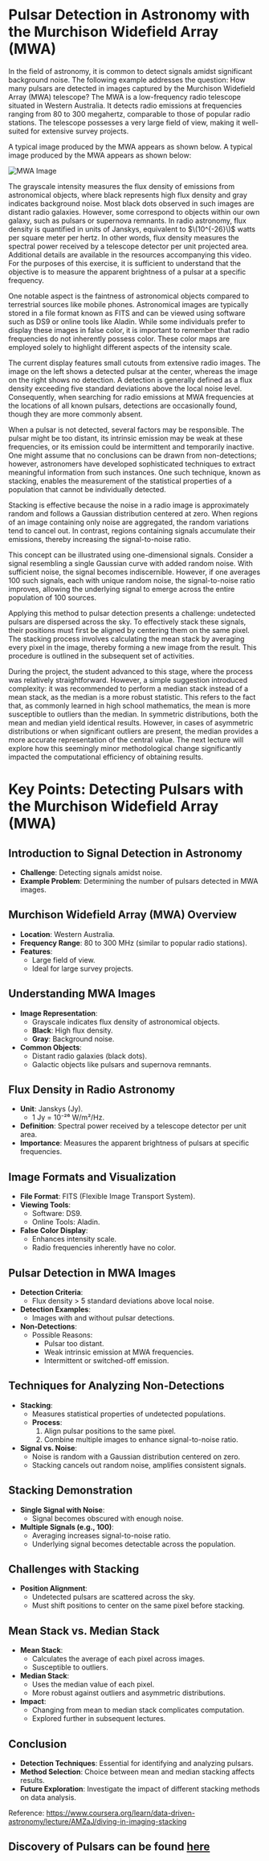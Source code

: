 # Pulsar Detection in Astronomy with the Murchison Widefield Array (MWA)

In the field of astronomy, it is common to detect signals amidst significant background noise. The following example addresses the question: How many pulsars are detected in images captured by the Murchison Widefield Array (MWA) telescope? The MWA is a low-frequency radio telescope situated in Western Australia. It detects radio emissions at frequencies ranging from 80 to 300 megahertz, comparable to those of popular radio stations. The telescope possesses a very large field of view, making it well-suited for extensive survey projects.

A typical image produced by the MWA appears as shown below.
A typical image produced by the MWA appears as shown below:

![MWA Image](Assets/One.png)



The grayscale intensity measures the flux density of emissions from astronomical objects, where black represents high flux density and gray indicates background noise. Most black dots observed in such images are distant radio galaxies. However, some correspond to objects within our own galaxy, such as pulsars or supernova remnants. In radio astronomy, flux density is quantified in units of Janskys, equivalent to $\(10^{-26}\)$ watts per square meter per hertz. In other words, flux density measures the spectral power received by a telescope detector per unit projected area. Additional details are available in the resources accompanying this video. For the purposes of this exercise, it is sufficient to understand that the objective is to measure the apparent brightness of a pulsar at a specific frequency.

One notable aspect is the faintness of astronomical objects compared to terrestrial sources like mobile phones. Astronomical images are typically stored in a file format known as FITS and can be viewed using software such as DS9 or online tools like Aladin. While some individuals prefer to display these images in false color, it is important to remember that radio frequencies do not inherently possess color. These color maps are employed solely to highlight different aspects of the intensity scale.

The current display features small cutouts from extensive radio images. The image on the left shows a detected pulsar at the center, whereas the image on the right shows no detection. A detection is generally defined as a flux density exceeding five standard deviations above the local noise level. Consequently, when searching for radio emissions at MWA frequencies at the locations of all known pulsars, detections are occasionally found, though they are more commonly absent.

When a pulsar is not detected, several factors may be responsible. The pulsar might be too distant, its intrinsic emission may be weak at these frequencies, or its emission could be intermittent and temporarily inactive. One might assume that no conclusions can be drawn from non-detections; however, astronomers have developed sophisticated techniques to extract meaningful information from such instances. One such technique, known as stacking, enables the measurement of the statistical properties of a population that cannot be individually detected.

Stacking is effective because the noise in a radio image is approximately random and follows a Gaussian distribution centered at zero. When regions of an image containing only noise are aggregated, the random variations tend to cancel out. In contrast, regions containing signals accumulate their emissions, thereby increasing the signal-to-noise ratio.

This concept can be illustrated using one-dimensional signals. Consider a signal resembling a single Gaussian curve with added random noise. With sufficient noise, the signal becomes indiscernible. However, if one averages 100 such signals, each with unique random noise, the signal-to-noise ratio improves, allowing the underlying signal to emerge across the entire population of 100 sources.

Applying this method to pulsar detection presents a challenge: undetected pulsars are dispersed across the sky. To effectively stack these signals, their positions must first be aligned by centering them on the same pixel. The stacking process involves calculating the mean stack by averaging every pixel in the image, thereby forming a new image from the result. This procedure is outlined in the subsequent set of activities.

During the project, the student advanced to this stage, where the process was relatively straightforward. However, a simple suggestion introduced complexity: it was recommended to perform a median stack instead of a mean stack, as the median is a more robust statistic. This refers to the fact that, as commonly learned in high school mathematics, the mean is more susceptible to outliers than the median. In symmetric distributions, both the mean and median yield identical results. However, in cases of asymmetric distributions or when significant outliers are present, the median provides a more accurate representation of the central value. The next lecture will explore how this seemingly minor methodological change significantly impacted the computational efficiency of obtaining results.


# Key Points: Detecting Pulsars with the Murchison Widefield Array (MWA)

## Introduction to Signal Detection in Astronomy
- **Challenge**: Detecting signals amidst noise.
- **Example Problem**: Determining the number of pulsars detected in MWA images.

## Murchison Widefield Array (MWA) Overview
- **Location**: Western Australia.
- **Frequency Range**: 80 to 300 MHz (similar to popular radio stations).
- **Features**:
  - Large field of view.
  - Ideal for large survey projects.

## Understanding MWA Images
- **Image Representation**:
  - Grayscale indicates flux density of astronomical objects.
  - **Black**: High flux density.
  - **Gray**: Background noise.
- **Common Objects**:
  - Distant radio galaxies (black dots).
  - Galactic objects like pulsars and supernova remnants.

## Flux Density in Radio Astronomy
- **Unit**: Janskys (Jy).
  - 1 Jy = 10⁻²⁶ W/m²/Hz.
- **Definition**: Spectral power received by a telescope detector per unit area.
- **Importance**: Measures the apparent brightness of pulsars at specific frequencies.

## Image Formats and Visualization
- **File Format**: FITS (Flexible Image Transport System).
- **Viewing Tools**:
  - Software: DS9.
  - Online Tools: Aladin.
- **False Color Display**:
  - Enhances intensity scale.
  - Radio frequencies inherently have no color.

## Pulsar Detection in MWA Images
- **Detection Criteria**:
  - Flux density > 5 standard deviations above local noise.
- **Detection Examples**:
  - Images with and without pulsar detections.
- **Non-Detections**:
  - Possible Reasons:
    - Pulsar too distant.
    - Weak intrinsic emission at MWA frequencies.
    - Intermittent or switched-off emission.

## Techniques for Analyzing Non-Detections
- **Stacking**:
  - Measures statistical properties of undetected populations.
  - **Process**:
    1. Align pulsar positions to the same pixel.
    2. Combine multiple images to enhance signal-to-noise ratio.
- **Signal vs. Noise**:
  - Noise is random with a Gaussian distribution centered on zero.
  - Stacking cancels out random noise, amplifies consistent signals.

## Stacking Demonstration
- **Single Signal with Noise**:
  - Signal becomes obscured with enough noise.
- **Multiple Signals (e.g., 100)**:
  - Averaging increases signal-to-noise ratio.
  - Underlying signal becomes detectable across the population.

## Challenges with Stacking
- **Position Alignment**:
  - Undetected pulsars are scattered across the sky.
  - Must shift positions to center on the same pixel before stacking.

## Mean Stack vs. Median Stack
- **Mean Stack**:
  - Calculates the average of each pixel across images.
  - Susceptible to outliers.
- **Median Stack**:
  - Uses the median value of each pixel.
  - More robust against outliers and asymmetric distributions.
- **Impact**:
  - Changing from mean to median stack complicates computation.
  - Explored further in subsequent lectures.

## Conclusion
- **Detection Techniques**: Essential for identifying and analyzing pulsars.
- **Method Selection**: Choice between mean and median stacking affects results.
- **Future Exploration**: Investigate the impact of different stacking methods on data analysis.


Reference: https://www.coursera.org/learn/data-driven-astronomy/lecture/AMZaJ/diving-in-imaging-stacking
## Discovery of Pulsars can be found [here](Discovery_of_Pulsars.md)

